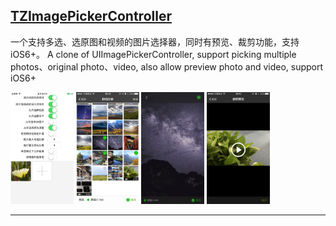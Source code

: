 
## [TZImagePickerController](https://github.com/banchichen/TZImagePickerController)

一个支持多选、选原图和视频的图片选择器，同时有预览、裁剪功能，支持iOS6+。 A clone of UIImagePickerController, support picking multiple photos、original photo、video, also allow preview photo and video, support iOS6+

<img src="https://github.com/banchichen/TZImagePickerController/blob/master/TZImagePickerController/ScreenShots/DemoPage.png" width="20%" height="20%">
<img src="https://github.com/banchichen/TZImagePickerController/blob/master/TZImagePickerController/ScreenShots/photoPickerVc.PNG" width="20%" height="20%">
<img src="https://github.com/banchichen/TZImagePickerController/blob/master/TZImagePickerController/ScreenShots/photoPreviewVc.PNG" width="20%" height="20%">
<img src="https://github.com/banchichen/TZImagePickerController/blob/master/TZImagePickerController/ScreenShots/videoPlayerVc.PNG" width="20%" height="20%">

------
